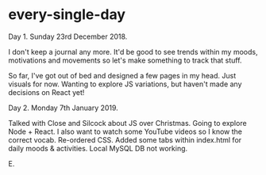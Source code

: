 # every-single-day

Day 1. Sunday 23rd December 2018.

I don't keep a journal any more. It'd be good to see trends within my moods, motivations and movements so let's make something to track that stuff.

So far, I've got out of bed and designed a few pages in my head. Just visuals for now.
Wanting to explore JS variations, but haven't made any decisions on React yet!


Day 2. Monday 7th January 2019.

Talked with Close and Silcock about JS over Christmas. Going to explore Node + React. I also want to watch some YouTube videos so I know the correct vocab. Re-ordered CSS. Added some tabs within index.html for daily moods & activities. Local MySQL DB not working.


E.